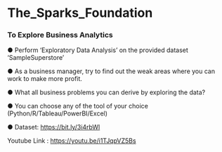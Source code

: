 # The_Sparks_Foundation

### To Explore Business Analytics
● Perform ‘Exploratory Data Analysis’ on the provided dataset ‘SampleSuperstore’

● As a business manager, try to find out the weak areas where you can work to make more profit.

● What all business problems you can derive by exploring the data?

● You can choose any of the tool of your choice (Python/R/Tableau/PowerBI/Excel)

● Dataset: https://bit.ly/3i4rbWl

  Youtube Link :  https://youtu.be/i1TJqpVZ5Bs
